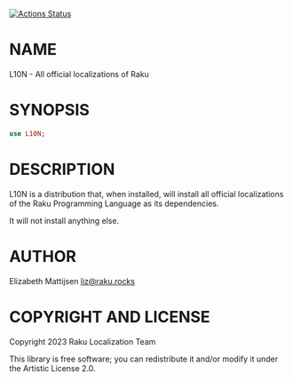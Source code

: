 [![Actions Status](https://github.com/Raku/L10N/actions/workflows/test.yml/badge.svg)](https://github.com/Raku/L10N/actions)

NAME
====

L10N - All official localizations of Raku

SYNOPSIS
========

```raku
use L10N;
```

DESCRIPTION
===========

L10N is a distribution that, when installed, will install all official localizations of the Raku Programming Language as its dependencies.

It will not install anything else.

AUTHOR
======

Elizabeth Mattijsen <liz@raku.rocks>

COPYRIGHT AND LICENSE
=====================

Copyright 2023 Raku Localization Team

This library is free software; you can redistribute it and/or modify it under the Artistic License 2.0.

